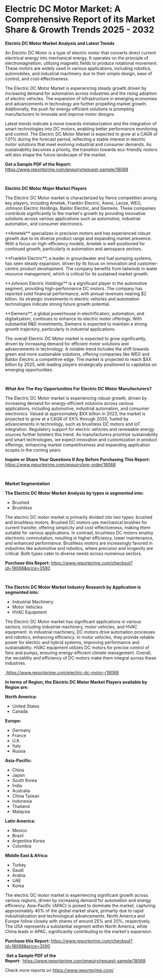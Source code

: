 <p><h1>Electric DC Motor Market: A Comprehensive Report of its Market Share & Growth Trends 2025 - 2032</h1></p><p><strong>Electric DC Motor Market Analysis and Latest Trends</strong></p>
<p><p>An Electric DC Motor is a type of electric motor that converts direct current electrical energy into mechanical energy. It operates on the principle of electromagnetism, utilizing magnetic fields to produce rotational movement. These motors are widely used in various applications, including robotics, automobiles, and industrial machinery due to their simple design, ease of control, and cost-effectiveness.</p><p>The Electric DC Motor Market is experiencing steady growth driven by increasing demand for automation across industries and the rising adoption of electric vehicles. The expansion of infrastructure in emerging economies and advancements in technology are further propelling market growth. Additionally, the push for energy-efficient solutions is prompting manufacturers to innovate and improve motor designs.</p><p>Latest trends indicate a move towards miniaturization and the integration of smart technologies into DC motors, enabling better performance monitoring and control. The Electric DC Motor Market is expected to grow at a CAGR of 1.01% during the forecast period, reflecting a stable interest in electric motor solutions that meet evolving industrial and consumer demands. As sustainability becomes a priority, the transition towards eco-friendly motors will also shape the future landscape of the market.</p></p>
<p><strong>Get a Sample PDF of the Report:&nbsp;</strong> <a href="https://www.reportprime.com/enquiry/request-sample/18068?utm_campaign=3071&utm_medium=2&utm_source=Github&utm_content=ia&utm_term=18032025&utm_id=electric-dc-motor">https://www.reportprime.com/enquiry/request-sample/18068</a></p>
<p>&nbsp;</p>
<p><strong>Electric DC Motor Major Market Players</strong></p>
<p><p>The Electric DC Motor market is characterized by fierce competition among key players, including Ametek, Franklin Electric, Asmo, Lenze, WEG, Johnson Electric Holdings, Baldor Electric, and Siemens. These companies contribute significantly to the market's growth by providing innovative solutions across various applications such as automotive, industrial automation, and consumer electronics.</p><p>**Ametek** specializes in precision motors and has experienced robust growth due to its diverse product range and expanding market presence. With a focus on high-efficiency models, Ametek is well-positioned for continued growth, particularly in automation and aerospace sectors.</p><p>**Franklin Electric**, a leader in groundwater and fuel pumping systems, has seen steady expansion, driven by its focus on innovation and customer-centric product development. The company benefits from tailwinds in water resource management, which is critical for its sustained market growth.</p><p>**Johnson Electric Holdings** is a significant player in the automotive segment, providing high-performance DC motors. The company has reported solid financial performance, with annual revenues nearing $2 billion. Its strategic investments in electric vehicles and automation technologies indicate strong future growth potential.</p><p>**Siemens**, a global powerhouse in electrification, automation, and digitalization, continues to enhance its electric motor offerings. With substantial R&D investments, Siemens is expected to maintain a strong growth trajectory, particularly in industrial applications.</p><p>The overall Electric DC Motor market is expected to grow significantly, driven by increasing demand for efficient motor solutions and advancements in technology. A notable trend includes the shift towards green and more sustainable solutions, offering companies like WEG and Baldor Electric a competitive edge. The market is projected to reach $XX billion by 2025, with leading players strategically positioned to capitalize on emerging opportunities.</p></p>
<p>&nbsp;</p>
<p><strong>What Are The Key Opportunities For Electric DC Motor Manufacturers?</strong></p>
<p><p>The Electric DC Motor market is experiencing robust growth, driven by increasing demand for energy-efficient solutions across various applications, including automotive, industrial automation, and consumer electronics. Valued at approximately $XX billion in 2023, the market is projected to grow at a CAGR of XX% through 2030, fueled by advancements in technology, such as brushless DC motors and IoT integration. Regulatory support for electric vehicles and renewable energy sources further bolsters this trend. As manufacturers prioritize sustainability and smart technologies, we expect innovation and customization in product offerings, enhancing market competitiveness and expanding application scopes in the coming years.</p></p>
<p><strong>Inquire or Share Your Questions If Any Before Purchasing This Report:</strong> <a href="https://www.reportprime.com/enquiry/pre-order/18068?utm_campaign=3071&utm_medium=2&utm_source=Github&utm_content=ia&utm_term=18032025&utm_id=electric-dc-motor">https://www.reportprime.com/enquiry/pre-order/18068</a></p>
<p>&nbsp;</p>
<p><strong>Market Segmentation</strong></p>
<p><strong>The Electric DC Motor Market Analysis by types is segmented into:</strong></p>
<p><ul><li>Brushed</li><li>Brushless</li></ul></p>
<p><p>The electric DC motor market is primarily divided into two types: brushed and brushless motors. Brushed DC motors use mechanical brushes for current transfer, offering simplicity and cost-effectiveness, making them suitable for various applications. In contrast, brushless DC motors employ electronic commutation, resulting in higher efficiency, lower maintenance, and enhanced performance. Brushless motors are increasingly favored in industries like automotive and robotics, where precision and longevity are critical. Both types cater to diverse needs across numerous sectors.</p></p>
<p><strong>Purchase this Report:&nbsp;</strong><a href="https://www.reportprime.com/checkout?id=18068&price=3590&utm_campaign=3071&utm_medium=2&utm_source=Github&utm_content=ia&utm_term=18032025&utm_id=electric-dc-motor">https://www.reportprime.com/checkout?id=18068&price=3590</a></p>
<p>&nbsp;</p>
<p><strong>The Electric DC Motor Market Industry Research by Application is segmented into:</strong></p>
<p><ul><li>Industrial Machinery</li><li>Motor Vehicles</li><li>HVAC Equipment</li></ul></p>
<p><p>The Electric DC Motor market has significant applications in various sectors, including industrial machinery, motor vehicles, and HVAC equipment. In industrial machinery, DC motors drive automation processes and robotics, enhancing efficiency. In motor vehicles, they provide reliable power for electric and hybrid systems, improving performance and sustainability. HVAC equipment utilizes DC motors for precise control of fans and pumps, ensuring energy-efficient climate management. Overall, the versatility and efficiency of DC motors make them integral across these industries.</p></p>
<p><a href="https://www.reportprime.com/electric-dc-motor-r18068?utm_campaign=3071&utm_medium=2&utm_source=Github&utm_content=ia&utm_term=18032025&utm_id=electric-dc-motor">&nbsp;https://www.reportprime.com/electric-dc-motor-r18068</a></p>
<p><strong>In terms of Region, the Electric DC Motor Market Players available by Region are:</strong></p>
<p>
    <p> <strong> North America: </strong>
        <ul>
            <li>United States</li>
            <li>Canada</li>
        </ul>
        </p> 
    <p> <strong> Europe: </strong>
        <ul>
            <li>Germany</li>
            <li>France</li>
            <li>U.K.</li>
            <li>Italy</li>
            <li>Russia</li>
        </ul>
        </p> 
    <p> <strong> Asia-Pacific: </strong>
        <ul>
            <li>China</li>
            <li>Japan</li>
            <li>South Korea</li>
            <li>India</li>
            <li>Australia</li>
            <li>China Taiwan</li>
            <li>Indonesia</li>
            <li>Thailand</li>
            <li>Malaysia</li>
        </ul>
        </p> 
    <p> <strong> Latin America: </strong>
        <ul>
            <li>Mexico</li>
            <li>Brazil</li>
            <li>Argentina Korea</li>
            <li>Colombia</li>
        </ul>
        </p> 
    <p> <strong> Middle East & Africa: </strong>
        <ul>
            <li>Turkey</li>
            <li>Saudi</li>
            <li>Arabia</li>
            <li>UAE</li>
            <li>Korea</li>
        </ul>
    </p>
    </p>
<p><p>The electric DC motor market is experiencing significant growth across various regions, driven by increasing demand for automation and energy efficiency. Asia-Pacific (APAC) is poised to dominate the market, capturing approximately 40% of the global market share, primarily due to rapid industrialization and technological advancements. North America and Europe follow closely with shares of around 25% and 20%, respectively. The USA represents a substantial segment within North America, while China leads in APAC, significantly contributing to the market's expansion.</p></p>
<p><strong>Purchase this Report: </strong><a href="https://www.reportprime.com/checkout?id=18068&price=3590&utm_campaign=3071&utm_medium=2&utm_source=Github&utm_content=ia&utm_term=18032025&utm_id=electric-dc-motor">https://www.reportprime.com/checkout?id=18068&price=3590</a></p>
<p>&nbsp;<strong>Get a Sample PDF of the Report:&nbsp;&nbsp;</strong><a href="https://www.reportprime.com/enquiry/request-sample/18068?utm_campaign=3071&utm_medium=2&utm_source=Github&utm_content=ia&utm_term=18032025&utm_id=electric-dc-motor">https://www.reportprime.com/enquiry/request-sample/18068</a></p>
<p><strong></strong></p>
<p>Check more reports on <a href="https://www.reportprime.com/?utm_campaign=3071&utm_medium=2&utm_source=Github&utm_content=ia&utm_term=18032025&utm_id=electric-dc-motor">https://www.reportprime.com/</a></p>